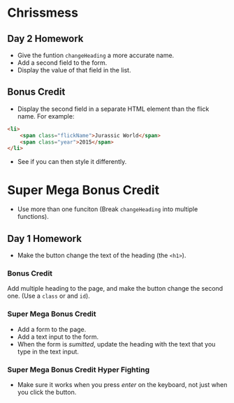 # Chrissmess

## Day 2 Homework

* Give the funtion `changeHeading` a more accurate name.
* Add a second field to the form.
* Display the value of that field in the list.

## Bonus Credit
* Display the second field in a separate HTML element than the flick name. For example:
```html
<li>
    <span class="flickName">Jurassic World</span>
    <span class="year">2015</span>
</li>
```
* See if you can then style it differently.

# Super Mega Bonus Credit

* Use more than one funciton (Break `changeHeading` into multiple functions).

## Day 1 Homework

* Make the button change the text of the heading (the `<h1>`).

### Bonus Credit

Add multiple heading to the page, and make the button change the second one. (Use a `class` or and `id`).

### Super Mega Bonus Credit

* Add a form to the page.
* Add a text input to the form.
* When the form is _sumitted_, update the heading with the text that you type in the text input.

### Super Mega Bonus Credit Hyper Fighting

* Make sure it works when you press _enter_ on the keyboard, not just when you click the button.